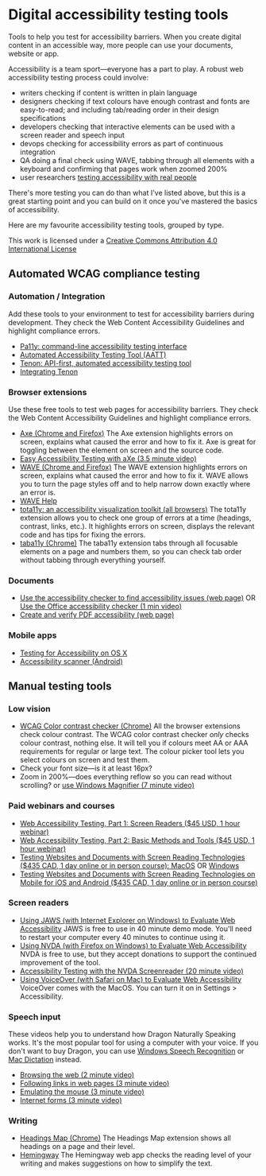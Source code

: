 # Digital accessibility testing tools

Tools to help you test for accessibility barriers. When you create digital content in an accessible way, more people can use your documents, website or app.

Accessibility is a team sport—everyone has a part to play. A robust web accessibility testing process could involve:

- writers checking if content is written in plain language
- designers checking if text colours have enough contrast and fonts are easy-to-read;  and including tab/reading order in their design specifications
- developers checking that interactive elements can be used with a screen reader and speech input
- devops checking for accessibility errors as part of continuous integration
- QA doing a final check using WAVE, tabbing through all elements with a keyboard and confirming that pages work when zoomed 200%
- user researchers [testing accessibility with real people](https://www.makeitfable.com/)

There&#39;s more testing you can do than what I&#39;ve listed above, but this is a great starting point and you can build on it once you&#39;ve mastered the basics of accessibility.

Here are my favourite accessibility testing tools, grouped by type.

This work is licensed under a [Creative Commons Attribution 4.0 International License](http://creativecommons.org/licenses/by/4.0/)

## Automated WCAG compliance testing

### Automation / Integration

Add these tools to your environment to test for accessibility barriers during development. They check the Web Content Accessibility Guidelines and highlight compliance errors.

- [Pa11y: command-line accessibility testing interface](https://pa11y.org/)
- [Automated Accessibility Testing Tool (AATT)](https://github.com/paypal/AATT)
- [Tenon: API-first, automated accessibility testing tool](https://tenon.io/)
- [Integrating Tenon](https://tenon.io/getcode.php)

### Browser extensions

Use these free tools to test web pages for accessibility barriers. They check the Web Content Accessibility Guidelines and highlight compliance errors.

- [Axe (Chrome and Firefox)](https://www.deque.com/axe/axe-for-web/)
The Axe extension highlights errors on screen, explains what caused the error and how to fix it. Axe is great for toggling between the element on screen and the source code.
- [Easy Accessibility Testing with aXe (3.5 minute video)](https://youtu.be/FW1giWW5M9I)
- [WAVE (Chrome and Firefox)](https://wave.webaim.org/extension/)
The WAVE extension highlights errors on screen, explains what caused the error and how to fix it. WAVE allows you to turn the page styles off and to help narrow down exactly where an error is.
- [WAVE Help](https://wave.webaim.org/help)
- [tota11y: an accessibility visualization toolkit (all browsers)](https://khan.github.io/tota11y/)
The tota11y extension allows you to check one group of errors at a time (headings, contrast, links, etc.). It highlights errors on screen, displays the relevant code and has tips for fixing the errors.
- [taba11y (Chrome)](https://chrome.google.com/webstore/detail/taba11y/aocppmckdocdjkphmofnklcjhdidgmga?hl=en)
The taba11y extension tabs through all focusable elements on a page and numbers them, so you can check tab order without tabbing through everything yourself.

### Documents

- [Use the accessibility checker to find accessibility issues (web page)](https://support.office.com/en-us/article/Use-the-Accessibility-Checker-to-find-accessibility-issues-a16f6de0-2f39-4a2b-8bd8-5ad801426c7f) OR
[Use the Office accessibility checker (1 min video)](https://support.office.com/en-us/article/make-your-content-accessible-to-everyone-with-the-accessibility-checker-38059c2d-45ef-4830-9797-618f0e96f3ab)
- [Create and verify PDF accessibility (web page)](https://helpx.adobe.com/ca/acrobat/using/create-verify-pdf-accessibility.html)

### Mobile apps

- [Testing for Accessibility on OS X](https://developer.apple.com/library/archive/documentation/Accessibility/Conceptual/AccessibilityMacOSX/OSXAXTestingApps.html)
- [Accessibility scanner (Android)](https://play.google.com/store/apps/details?id=com.google.android.apps.accessibility.auditor&amp;hl=en_CA)

## Manual testing tools

### Low vision

- [WCAG Color contrast checker (Chrome)](https://chrome.google.com/webstore/detail/wcag-color-contrast-check/plnahcmalebffmaghcpcmpaciebdhgdf?hl=en)
All the browser extensions check colour contrast. The WCAG color contrast checker _only_ checks colour contrast, nothing else. It will tell you if colours meet AA or AAA requirements for regular or large text. The colour picker tool lets you select colours on screen and test them.
- Check your font size—is it at least 16px?
- Zoom in 200%—does everything reflow so you can read without scrolling? or [use Windows Magnifier (7 minute video)](https://www.youtube.com/watch?v=ibu0BY-kAX4)

### Paid webinars and courses

- [Web Accessibility Testing, Part 1: Screen Readers ($45 USD, 1 hour webinar)](https://dequeuniversity.com/curriculum/courses/screenreaders)
- [Web Accessibility Testing, Part 2: Basic Methods and Tools ($45 USD, 1 hour webinar)](https://dequeuniversity.com/curriculum/courses/testingmethods)
- [Testing Websites and Documents with Screen Reading Technologies ($435 CAD, 1 day online or in person course): MacOS](http://eliquo.ca/en/training/course.php?crs=EWAW211) OR [Windows](http://eliquo.ca/en/training/course.php?crs=EWAW210)
- [Testing Websites and Documents with Screen Reading Technologies on Mobile for iOS and Android ($435 CAD, 1 day online or in person course)](http://eliquo.ca/en/training/course.php?crs=EWAW213)

### Screen readers

- [Using JAWS (with Internet Explorer on Windows) to Evaluate Web Accessibility](https://webaim.org/articles/jaws/)
JAWS is free to use in 40 minute demo mode. You&#39;ll need to restart your computer every 40 minutes to continue using it.
- [Using NVDA (with Firefox on Windows) to Evaluate Web Accessibility](https://webaim.org/articles/nvda/)
NVDA is free to use, but they accept donations to support the continued improvement of the tool.
- [Accessibility Testing with the NVDA Screenreader (20 minute video)](https://youtu.be/Vx1vSd5uYS8)
- [Using VoiceOver (with Safari on Mac) to Evaluate Web Accessibility](https://webaim.org/articles/voiceover/)
VoiceOver comes with the MacOS. You can turn it on in Settings > Accessibility.

### Speech input

These videos help you to understand how Dragon Naturally Speaking works. It&#39;s the most popular tool for using a computer with your voice. If you don&#39;t want to buy Dragon, you can use [Windows Speech Recognition](https://www.windowscentral.com/how-set-speech-recognition-windows-10) or [Mac Dictation](https://support.apple.com/en-ca/HT210539) instead.

- [Browsing the web (2 minute video)](https://www.youtube.com/watch?v=ncACrtT_3ig)
- [Following links in web pages (3 minute video)](https://www.youtube.com/watch?v=f9fK-Fk6GrI)
- [Emulating the mouse (3 minute video)](https://youtu.be/iOSObinq7a4)
- [Internet forms (3 minute video)](https://www.youtube.com/watch?v=bmObC7ktNmc)

### Writing

- [Headings Map (Chrome)](https://chrome.google.com/webstore/detail/headingsmap/flbjommegcjonpdmenkdiocclhjacmbi?hl=en)
The Headings Map extension shows all headings on a page and their level.
- [Hemingway](http://www.hemingwayapp.com/)
The Hemingway web app checks the reading level of your writing and makes suggestions on how to simplify the text.
